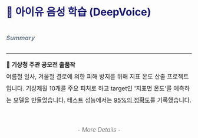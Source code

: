# <p style="color:midnightblue;">📢 아이유 음성 학습 (DeepVoice)

### <p style="line-height:3; color:slategrey;"> ***Summary***</p> 

* * *
<span style="font-size:1rem; line-height:2;">**🎤 기상청 주관 공모전 출품작**<br>여름철 일사, 겨울철 결로에 의한 피해 방지를 위해 지표 온도 산출 프로젝트입니다. 기상제원 10개를 주요 피처로 하고 target인 '지표면 온도'를 예측하는 모델을 만들었습니다. 테스트 성능에서는 <u>95%의 정확도</u>를 기록했습니다.</span>

<br>

### <p align="center" style="font-size:1rem;font-weight:300; color:rgba(0,0,0,0.7);">*- More Details -*</p>
